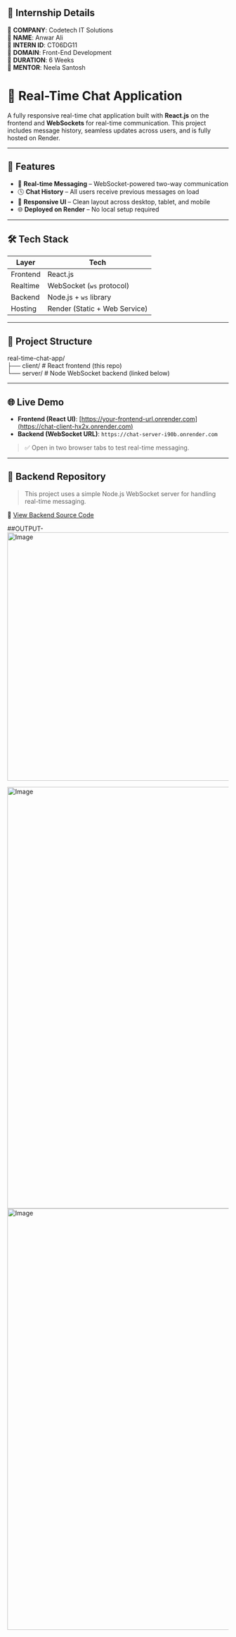 ## 🔖 Internship Details

🔹 **COMPANY**: Codetech IT Solutions  
🔹 **NAME**: Anwar Ali  
🔹 **INTERN ID**: CT06DG11  
🔹 **DOMAIN**: Front-End Development  
🔹 **DURATION**: 6 Weeks  
🔹 **MENTOR**: Neela Santosh  


# 💬 Real-Time Chat Application

A fully responsive real-time chat application built with **React.js** on the frontend and **WebSockets** for real-time communication. This project includes message history, seamless updates across users, and is fully hosted on Render.

---

## 🚀 Features

- 🔄 **Real-time Messaging** – WebSocket-powered two-way communication
- 🕓 **Chat History** – All users receive previous messages on load
- 📱 **Responsive UI** – Clean layout across desktop, tablet, and mobile
- 🌐 **Deployed on Render** – No local setup required

---

## 🛠 Tech Stack

| Layer     | Tech                     |
|-----------|--------------------------|
| Frontend  | React.js                 |
| Realtime  | WebSocket (`ws` protocol)|
| Backend   | Node.js + `ws` library   |
| Hosting   | Render (Static + Web Service) |

---

## 📁 Project Structure  
real-time-chat-app/  
├── client/ # React frontend (this repo)  
└── server/ # Node WebSocket backend (linked below)  

---

## 🌐 Live Demo

- **Frontend (React UI)**: [https://your-frontend-url.onrender.com](https://chat-client-hx2x.onrender.com)
- **Backend (WebSocket URL)**: `https://chat-server-i90b.onrender.com`

> ✅ Open in two browser tabs to test real-time messaging.

---  
## 📂 Backend Repository

> This project uses a simple Node.js WebSocket server for handling real-time messaging.

🔗 [View Backend Source Code](https://github.com/anwar8983ali/chat-server)

##OUTPUT-   
<img width="910" height="564" alt="Image" src="https://github.com/user-attachments/assets/93240761-a60c-4a3a-945b-972e0820eb1b" />

<img width="1596" height="957" alt="Image" src="https://github.com/user-attachments/assets/03ae153f-5376-45e0-af57-cc6233e830d6" />

<img width="1596" height="957" alt="Image" src="https://github.com/user-attachments/assets/9da3e8dd-4058-439c-b0ac-1589f09350f1" />
 


